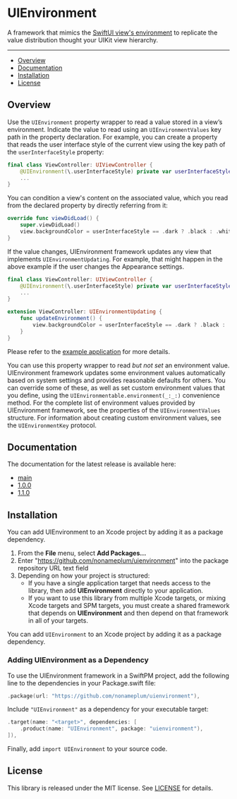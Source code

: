 # UIEnvironment

A framework that mimics the [SwiftUI view's environment](https://developer.apple.com/documentation/swiftui/environment) to replicate the value distribution thought your UIKit view hierarchy.

---

* [Overview](#Overview)
* [Documentation](#Documentation)
* [Installation](#Installation)
* [License](#License)

## Overview

Use the `UIEnvironment` property wrapper to read a value stored in a view’s environment. Indicate the value to read using an `UIEnvironmentValues` key path in the property declaration. 
For example, you can create a property that reads the user interface style of the current view using the key path of the `userInterfaceStyle` property:

```swift
final class ViewController: UIViewController {
    @UIEnvironment(\.userInterfaceStyle) private var userInterfaceStyle
    ...
}
```

You can condition a view's content on the associated value, which
you read from the declared property by directly referring from it:

```swift    
override func viewDidLoad() {
    super.viewDidLoad()
    view.backgroundColor = userInterfaceStyle == .dark ? .black : .white
}
```

If the value changes, UIEnvironment framework updates any view
that implements ``UIEnvironmentUpdating``.
For example, that might happen in the above example if the user
changes the Appearance settings.

```swift
final class ViewController: UIViewController {
    @UIEnvironment(\.userInterfaceStyle) private var userInterfaceStyle
    ...
}

extension ViewController: UIEnvironmentUpdating {
    func updateEnvironment() {
        view.backgroundColor = userInterfaceStyle == .dark ? .black : .white
    }
}
```

Please refer to the [example application](https://github.com/nonameplum/UIEnvironment/tree/main/XcodeProject) for more details.

You can use this property wrapper to read _but not set_ an environment
value. UIEnvironment framework updates some environment values automatically based on system
settings and provides reasonable defaults for others. You can override some
of these, as well as set custom environment values that you define,
using the `UIEnvironmentable.environment(_:_:)` convenience method.
For the complete list of environment values provided by UIEnvironment framework, see the
properties of the `UIEnvironmentValues` structure. For information about
creating custom environment values, see the `UIEnvironmentKey` protocol.

## Documentation

The documentation for the latest release is available here:

* [main](https://nonameplum.github.io/UIEnvironment/main/documentation/uienvironment/)
* [1.0.0](https://nonameplum.github.io/UIEnvironment/1.0.0/documentation/uienvironment/)
* [1.1.0](https://nonameplum.github.io/UIEnvironment/1.0.0/documentation/uienvironment/)

## Installation

You can add UIEnvironment to an Xcode project by adding it as a package dependency.

  1. From the **File** menu, select **Add Packages...**
  2. Enter "https://github.com/nonameplum/uienvironment" into the package repository URL text field
  3. Depending on how your project is structured:
      - If you have a single application target that needs access to the library, then add **UIEnvironment** directly to your application.
      - If you want to use this library from multiple Xcode targets, or mixing Xcode targets and SPM targets, you must create a shared framework that depends on **UIEnvironment** and then depend on that framework in all of your targets.


You can add `UIEnvironment` to an Xcode project by adding it as a package dependency.

### Adding UIEnvironment as a Dependency

To use the UIEnvironment framework in a SwiftPM project, add the following line to the dependencies in your Package.swift file:

```swift
.package(url: "https://github.com/nonameplum/uienvironment"),
```

Include `"UIEnvironment"` as a dependency for your executable target:

```swift
.target(name: "<target>", dependencies: [
    .product(name: "UIEnvironment", package: "uienvironment"),
]),
```

Finally, add `import UIEnvironment` to your source code.

## License

This library is released under the MIT license. See [LICENSE](LICENSE) for details.
